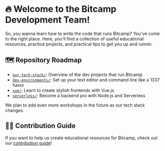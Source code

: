 # 🔥 Welcome to the Bitcamp Development Team!
So, you wanna learn how to write the code that runs Bitcamp? You've come to the right place. Here, you'll find a collection of useful educational resources, practice projects, and practical tips to get you up and runnin.

## 🗺 Repository Roadmap

- [`our-tech-stack/`](/our-tech-stack): Overview of the dev projects that run Bitcamp
- [`dev-environments/`](/dev-environments): Set up your text editor and command line like a 1337 haxor
- [`vue/`](/vue): Learn to create stylish frontends with Vue.js
- [`serverless/`](/serverless): Become a backend pro with Node.js and Serverless

We plan to add even more workshops in the future as our tech stack changes.

## 👨‍💻 Contribution Guide

If you want to help us create educational resources for Bitcamp, check out our [contribution guide](CONTRIBUTING.md)!
